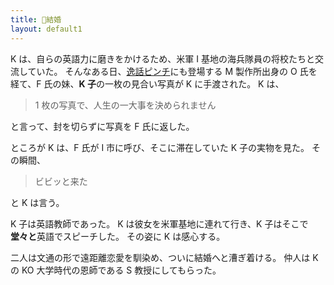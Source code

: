 ```yaml
---
title: 💍結婚
layout: default1
---
```

K は、自らの英語力に磨きをかけるため、米軍 I 基地の海兵隊員の将校たちと交流していた。
そんなある日、[逸話ピンチ](h)にも登場する M 製作所出身の O 氏を経て、F 氏の妹、**K 子**の一枚の見合い写真が K に手渡された。
K は、

> 1 枚の写真で、人生の一大事を決められません

と言って、封を切らずに写真を F 氏に返した。

ところが K は、F 氏が I 市に呼び、そこに滞在していた K 子の実物を見た。
その瞬間、

> ビビッと来た

と K は言う。

K 子は英語教師であった。
K は彼女を米軍基地に連れて行き、K 子はそこで**堂々と**英語でスピーチした。
その姿に K は感心する。

二人は文通の形で遠距離恋愛を馴染め、ついに結婚へと漕ぎ着ける。
仲人は K の KO 大学時代の恩師である S 教授にしてもらった。